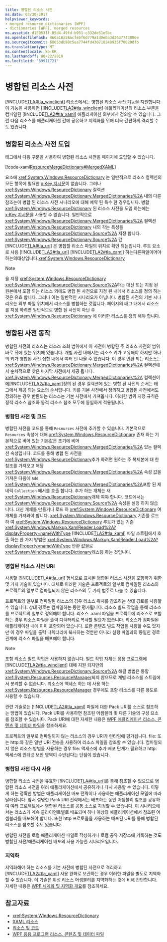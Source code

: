 ```yaml
---
title: 병합된 리소스 사전
ms.date: 03/30/2017
helpviewer_keywords:
- merged resource dictionaries [WPF]
- dictionaries [WPF], merged resources
ms.assetid: d159531f-05d4-49fd-b951-c332de51e5bc
ms.openlocfilehash: 466a18a58acfebf6d779a1d0eba3d2637743806e
ms.sourcegitcommit: 68653db98c5ea7744fd438710248935f70020dfb
ms.translationtype: MT
ms.contentlocale: ko-KR
ms.lasthandoff: 08/22/2019
ms.locfileid: "69911721"
---
```

# <a name="merged-resource-dictionaries"></a>병합된 리소스 사전
[!INCLUDE[TLA#tla_winclient](../../../../includes/tlasharptla-winclient-md.md)] 리소스에서는 병합된 리소스 사전 기능을 지원합니다. 이 기능을 사용하면 [!INCLUDE[TLA2#tla_winclient](../../../../includes/tla2sharptla-winclient-md.md)] 애플리케이션의 리소스 부분을 컴파일된 [!INCLUDE[TLA2#tla_xaml](../../../../includes/tla2sharptla-xaml-md.md)] 애플리케이션 외부에서 정의할 수 있습니다. 그런 다음 리소스를 애플리케이션 간에 공유하고 지역화를 위해 더욱 간편하게 격리할 수도 있습니다.  
  
## <a name="introducing-a-merged-resource-dictionary"></a>병합된 리소스 사전 도입  
 태그에서 다음 구문을 사용하여 병합된 리소스 사전을 페이지에 도입할 수 있습니다.  
  
 [!code-xaml[ResourceMergeDictionary#MergedXAML](~/samples/snippets/csharp/VS_Snippets_Wpf/ResourceMergeDictionary/CS/default.xaml#mergedxaml)]  
  
 요소에 <xref:System.Windows.ResourceDictionary> 는 일반적으로 리소스 컬렉션의 모든 항목에 필요한 [x:Key 지시문](../../xaml-services/x-key-directive.md)이 없습니다. 그러나 <xref:System.Windows.ResourceDictionary> 컬렉션<xref:System.Windows.ResourceDictionary.MergedDictionaries%2A> 내의 다른 참조는이 병합 된 리소스 사전 시나리오에 대해 예약 된 특수 한 경우입니다. 병합 <xref:System.Windows.ResourceDictionary> 된 리소스 사전을 도입 하는에는 [x:Key 지시문](../../xaml-services/x-key-directive.md)을 사용할 수 없습니다. 일반적으로 <xref:System.Windows.ResourceDictionary.MergedDictionaries%2A> 컬렉션 <xref:System.Windows.ResourceDictionary> 내의 각는 특성을 <xref:System.Windows.ResourceDictionary.Source%2A> 지정 합니다. <xref:System.Windows.ResourceDictionary.Source%2A> 값[!INCLUDE[TLA#tla_uri](../../../../includes/tlasharptla-uri-md.md)] 은 병합할 리소스 파일의 위치로 확인 되는입니다. 루트 요소로 사용 [!INCLUDE[TLA2#tla_uri](../../../../includes/tla2sharptla-uri-md.md)] [!INCLUDE[TLA2#tla_xaml](../../../../includes/tla2sharptla-xaml-md.md)] 하는다른파일이어야하는의대상입니다.<xref:System.Windows.ResourceDictionary>  
  
> [!NOTE]
> 을 지정 <xref:System.Windows.ResourceDictionary> <xref:System.Windows.ResourceDictionary.Source%2A>하는 대신 또는 지정 된 원본에서 포함 되는 리소스 외에도 병합 된 사전으로 지정 된 내에서 리소스를 정의 하는 것은 유효 합니다. 그러나 이는 일반적인 시나리오가 아닙니다. 병합된 사전의 기본 시나리오는 외부 파일 위치에서 리소스를 병합하는 것입니다. 페이지의 태그 내에서 리소스를 지정 하려면 일반적으로 병합 된 사전이 아닌 주 <xref:System.Windows.ResourceDictionary> 에 이러한 리소스를 정의 해야 합니다.  
  
## <a name="merged-dictionary-behavior"></a>병합된 사전 동작  
 병합된 사전의 리소스는 리소스 조회 범위에서 이 사전이 병합된 주 리소스 사전의 범위 바로 뒤에 있는 위치에 있습니다. 개별 사전 내에서는 리소스 키가 고유해야 하지만 하나의 키가 병합된 사전 집합 내에서 여러 번 나올 수 있습니다. 이 경우 반환 되는 리소스는 <xref:System.Windows.ResourceDictionary.MergedDictionaries%2A> 컬렉션에서 순차적으로 찾은 마지막 사전에서 제공 됩니다. <xref:System.Windows.ResourceDictionary.MergedDictionaries%2A> 컬렉션이 에[!INCLUDE[TLA2#tla_xaml](../../../../includes/tla2sharptla-xaml-md.md)]정의 된 경우 컬렉션에 있는 병합 된 사전의 순서는 태그에서 제공 되는 요소의 순서입니다. 키를 기본 사전에서 정의하고 병합된 사전에서도 정의하는 경우 반환되는 리소스는 기본 사전에서 가져옵니다. 이러한 범위 지정 규칙은 정적 리소스 참조와 동적 리소스 참조 모두에 동일하게 적용됩니다.  
  
### <a name="merged-dictionaries-and-code"></a>병합된 사전 및 코드  
 병합된 사전을 코드를 통해 `Resources` 사전에 추가할 수 있습니다. 기본적으로 `Resources` 속성에 대해 <xref:System.Windows.ResourceDictionary> 존재 하는 기본적으로 비어 있는 기본값은 초기에 비어 <xref:System.Windows.ResourceDictionary.MergedDictionaries%2A> 있는 컬렉션 속성입니다. 코드를 통해 병합 된 사전을 <xref:System.Windows.ResourceDictionary>추가 하려면 원하는 주 복제본에 대 한 참조를 가져오고 해당 <xref:System.Windows.ResourceDictionary.MergedDictionaries%2A> 속성 값을 가져온 다음에 `Add` <xref:System.Windows.ResourceDictionary.MergedDictionaries%2A>포함 된 제네릭 `Collection` 에서를 호출 합니다. 추가 하는 개체는 새 <xref:System.Windows.ResourceDictionary>개체 여야 합니다. 코드에서는 <xref:System.Windows.ResourceDictionary.Source%2A> 속성을 설정 하지 않습니다. 대신 개체를 만들거나 로드 하 <xref:System.Windows.ResourceDictionary> 여 개체를 가져와야 합니다. <xref:System.Windows.ResourceDictionary> 기존를 로드 하 여 <xref:System.Windows.ResourceDictionary> 루트가 있는 기존 <xref:System.Windows.Markup.XamlReader.Load%2A?displayProperty=nameWithType> [!INCLUDE[TLA2#tla_xaml](../../../../includes/tla2sharptla-xaml-md.md)] 파일 스트림에서 호출 하는 한 가지 방법은 <xref:System.Windows.Markup.XamlReader.Load%2A?displayProperty=nameWithType> 반환 값을로 <xref:System.Windows.ResourceDictionary>캐스팅 하는 것입니다.  
  
### <a name="merged-resource-dictionary-uris"></a>병합된 리소스 사전 URI  
 사용할 [!INCLUDE[TLA#tla_uri](../../../../includes/tlasharptla-uri-md.md)] 형식으로 표시된 병합된 리소스 사전을 포함하기 위한 몇 가지 기술이 있습니다. 대체로 이러한 기술은 프로젝트의 일부로 컴파일된 리소스와 프로젝트의 일부로 컴파일되지 않은 리소스의 두 가지 범주로 나눌 수 있습니다.  
  
 프로젝트의 일부로 컴파일된 리소스의 경우 리소스 위치를 참조하는 상대 경로를 사용할 수 있습니다. 상대 경로는 컴파일하는 동안 평가됩니다. 리소스 빌드 작업을 통해 리소스를 프로젝트의 일부로 정의해야 합니다. 리소스 .xaml 파일을 프로젝트에 리소스로 포함하는 경우 리소스 파일을 출력 디렉터리로 복사할 필요가 없습니다. 리소스가 컴파일된 애플리케이션 내에 이미 포함되어 있습니다. 또한 콘텐츠 빌드 작업을 사용할 수도 있지만 이 경우 파일을 출력 디렉터리에 복사하는 것뿐만 아니라 실행 파일과의 동일한 경로 관계에 리소스 파일을 배포해야 합니다.  
  
> [!NOTE]
> 포함 리소스 빌드 작업은 사용하지 않습니다. 빌드 작업 자체는 응용 프로그램에 [!INCLUDE[TLA2#tla_winclient](../../../../includes/tla2sharptla-winclient-md.md)] 대해 지원 되지만의 <xref:System.Windows.ResourceDictionary.Source%2A> 해결 방법은 통합 <xref:System.Resources.ResourceManager>되지 않으므로 개별 리소스를 스트림에서 분리할 수 없습니다. 리소스에 액세스 하는 데 사용 하는 <xref:System.Resources.ResourceManager> 경우에도 포함 리소스를 다른 용도로 사용할 수 있습니다.  
  
 관련 기술로는 [!INCLUDE[TLA2#tla_xaml](../../../../includes/tla2sharptla-xaml-md.md)] 파일에 대한 Pack URI를 소스로 참조하는 방법이 있습니다. Pack URI를 사용하면 참조된 어셈블리 및 다른 기술의 구성 요소를 참조할 수 있습니다. Pack URI에 대한 자세한 내용은 [WPF 애플리케이션 리소스, 콘텐츠 및 데이터 파일](../app-development/wpf-application-resource-content-and-data-files.md)을 참조하세요.  
  
 프로젝트의 일부로 컴파일되지 않는 리소스의 경우 URI가 런타임에 평가됩니다. file: 또는 http:와 같은 일반 URI 전송을 사용하여 리소스 파일을 참조할 수 있습니다. 컴파일되지 않은 리소스 방법을 사용하는 경우 file: 액세스에 추가 배포 단계가 필요하고 http: 액세스에 인터넷 보안 영역이 수반된다는 단점이 있습니다.  
  
### <a name="reusing-merged-dictionaries"></a>병합된 사전 다시 사용  
 병합할 리소스 사전을 유효한 [!INCLUDE[TLA#tla_uri](../../../../includes/tlasharptla-uri-md.md)]를 통해 참조할 수 있으므로 병합된 리소스 사전을 여러 애플리케이션에서 공유하거나 다시 사용할 수 있습니다. 이렇게 하는 정확한 방법은 애플리케이션 배포 전략이나 사용하는 애플리케이션 모델에 따라 달라집니다. 앞서 설명한 Pack URI 전략에서는 배포하는 동안 어셈블리 참조를 공유하여 여러 프로젝트에서 병합된 리소스를 공통 소스로 지정할 수 있습니다. 이 시나리오에서는 리소스가 계속 클라이언트별로 배포되며 하나 이상의 애플리케이션에서 참조된 어셈블리를 배포해야 합니다. 또한 http 프로토콜을 사용하는 배포된 URI를 통해 병합된 리소스를 참조할 수도 있습니다.  
  
 병합된 사전을 로컬 애플리케이션 파일로 작성하거나 로컬 공유 저장소에 기록하는 것도 병합된 사전/애플리케이션 배포의 사용 가능한 시나리오입니다.  
  
### <a name="localization"></a>지역화  
 지역화해야 하는 리소스를 기본 사전에 병합된 사전으로 격리하고 [!INCLUDE[TLA2#tla_xaml](../../../../includes/tla2sharptla-xaml-md.md)] 사용 완화로 보관하는 경우 이러한 파일을 별도로 지역화할 수 있습니다. 이 기술은 위성 리소스 어셈블리를 지역화하는 것에 비해 간단합니다. 자세한 내용은 [WPF 세계화 및 지역화 개요](wpf-globalization-and-localization-overview.md)를 참조하세요.  
  
## <a name="see-also"></a>참고자료

- <xref:System.Windows.ResourceDictionary>
- [XAML 리소스](xaml-resources.md)
- [리소스 및 코드](resources-and-code.md)
- [WPF 응용 프로그램 리소스, 콘텐츠 및 데이터 파일](../app-development/wpf-application-resource-content-and-data-files.md)
